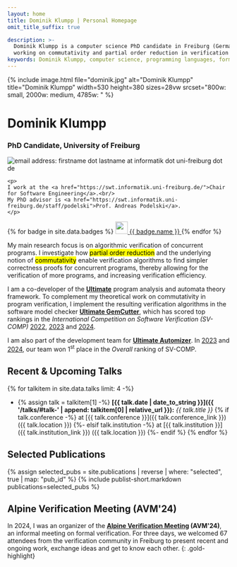 ```yaml
---
layout: home
title: Dominik Klumpp | Personal Homepage
omit_title_suffix: true

description: >-
  Dominik Klumpp is a computer science PhD candidate in Freiburg (Germany),
  working on commutativity and partial order reduction in verification of concurrent programs.
keywords: Dominik Klumpp, computer science, programming languages, formal methods, verification, commutativity, partial order reduction
---
```


<div id="banner">
  {% include image.html file="dominik.jpg" alt="Dominik Klumpp" title="Dominik Klumpp" width=530 height=380 sizes=28vw srcset="800w: small, 2000w: medium, 4785w: " %}
  <div id="main-info">
    <h1>Dominik Klumpp</h1>
    <h3>PhD Candidate, University of Freiburg</h3>
    <img alt="email address: firstname dot lastname at informatik dot uni-freiburg dot de" class="mail" src="{{ '/images/mail.png' | relative_url }}" />
    
    <p>
    I work at the <a href="https://swt.informatik.uni-freiburg.de/">Chair for Software Engineering</a>.<br/>
    My PhD advisor is <a href="https://swt.informatik.uni-freiburg.de/staff/podelski">Prof. Andreas Podelski</a>.
    </p>
  </div>
  <script type="application/ld+json">
{
  "@context": "http://schema.org/",
  "@type": "Person",

  "name": "Dominik Klumpp",
  "image": "https://dominik-klumpp.net/images/dominik.jpg",
  "jobTitle": "PhD candidate",
  "url": "https://dominik-klumpp.net",

  "affiliation" : {
    "@type": "CollegeOrUniversity",
    "@id": "https://uni-freiburg.de/",
    "name": "University of Freiburg",
    "address": "Germany"
  },
  "worksFor": {
    "@type": "ResearchOrganization",
    "name": "Chair for Software Engineering",
    "url": "https://swt.informatik.uni-freiburg.de/",
    "parentOrganization": { "@id": "https://uni-freiburg.de/" }
  },
  "colleague": {
    "@type": "Person",
    "familyName": "Podelski",
    "givenName": "Andreas",
    "jobTitle": "Professor",
    "url": "https://swt.informatik.uni-freiburg.de/staff/podelski"
  }
}
  </script>
</div>
<div id="badges">
{% for badge in site.data.badges %}
  <a class="badge" rel="me" target="_blank" href="{{ badge.link }}" title="{{ badge.name }}">
    <img src="{{ '/images/' | append: badge.icon | relative_url }}" width="28" height="28" alt="" />
    <span class="badge-label">{{ badge.name }}</span>
  </a>
{% endfor %}
</div>

My main research focus is on algorithmic verification of concurrent programs.
I investigate how <mark>partial order reduction</mark>
and the underlying notion of <mark>commutativity</mark>
enable verification algorithms to find simpler correctness proofs for concurrent programs,
thereby allowing for the verification of more programs,
and increasing verification efficiency.

I am a co-developer of the [**Ultimate**](https://ultimate-pa.org/) program analysis and automata theory framework.
To complement my theoretical work on commutativity in program verification, I implement the resulting verification algorithms in the software model checker [**Ultimate GemCutter**](https://ultimate-pa.org/?ui=tool&tool=gemcutter),
which has scored top rankings in the _International Competition on Software Verification (SV-COMP)_ [2022](https://sv-comp.sosy-lab.org/2022/results/results-verified/), [2023](https://sv-comp.sosy-lab.org/2023/results/results-verified/) and [2024](https://sv-comp.sosy-lab.org/2024/results/results-verified/).

I am also part of the development team for [**Ultimate Automizer**](https://ultimate-pa.org/?ui=tool&tool=automizer).
In [2023](https://sv-comp.sosy-lab.org/2023/results/results-verified/) and [2024](https://sv-comp.sosy-lab.org/2024/results/results-verified/), our team won 1<sup>st</sup> place in the _Overall_ ranking of SV-COMP. 

## Recent & Upcoming Talks

{% for talkitem in site.data.talks limit: 4 -%}
- {% assign talk = talkitem[1] -%}
  **[{{ talk.date | date_to_string }}]({{ '/talks/#talk-' | append: talkitem[0] | relative_url }}):** _{{ talk.title }}_
  {% if talk.conference -%}
    at [{{ talk.conference }}]({{ talk.conference_link }}) ({{ talk.location }})
  {%- elsif talk.institution -%}
    at [{{ talk.institution }}]({{ talk.institution_link }}) ({{ talk.location }})
  {%- endif %}
{% endfor %}

## Selected Publications

{% assign selected_pubs = site.publications | reverse | where: "selected", true | map: "pub_id" %}
{% include publist-short.markdown publications=selected_pubs %}

## Alpine Verification Meeting (AVM'24)

In 2024, I was an organizer of the **[Alpine Verification Meeting](https://avm2024.informatik.uni-freiburg.de/) (AVM'24)**,
an informal meeting on formal verification.
For three days, we welcomed 67 attendees from the verification community in Freiburg to present recent and ongoing work, exchange ideas and get to know each other.
{: .gold-highlight}
